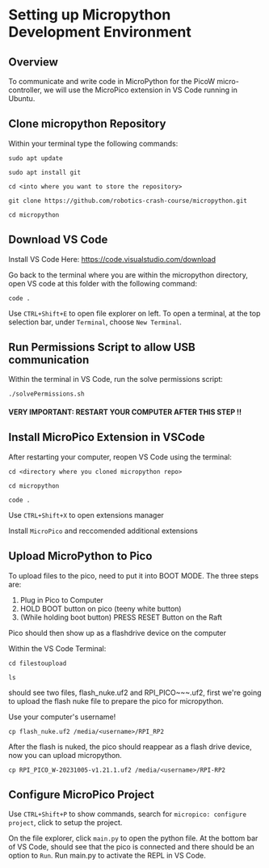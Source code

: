 # **Setting up Micropython Development Environment**
## **Overview**
To communicate and write code in MicroPython for the PicoW micro-controller, we will use the MicroPico extension in VS Code running in Ubuntu. 

## **Clone micropython Repository**
Within your terminal type the following commands:
```
sudo apt update

sudo apt install git

cd <into where you want to store the repository>

git clone https://github.com/robotics-crash-course/micropython.git

cd micropython
```

## **Download VS Code**

Install VS Code Here: https://code.visualstudio.com/download

Go back to the terminal where you are within the micropython directory, open VS code at this folder with the following command:
```
code .
```
Use `CTRL+Shift+E` to open file explorer on left. To open a terminal, at the top selection bar, under `Terminal`, choose `New Terminal`. 

## **Run Permissions Script to allow USB communication** 

Within the terminal in VS Code, run the solve permissions script:
```
./solvePermissions.sh
```
#### VERY IMPORTANT: RESTART YOUR COMPUTER AFTER THIS STEP !!

## Install MicroPico Extension in VSCode
After restarting your computer, reopen VS Code using the terminal:
```
cd <directory where you cloned micropython repo>

cd micropython

code .
```

Use `CTRL+Shift+X` to open extensions manager

Install `MicroPico` and reccomended additional extensions

## Upload MicroPython to Pico
To upload files to the pico, need to put it into BOOT MODE. The three steps are: 
1. Plug in Pico to Computer
2. HOLD BOOT button on pico (teeny white button)
3. (While holding boot button) PRESS RESET Button on the Raft 

Pico should then show up as a flashdrive device on the computer

Within the VS Code Terminal:
```
cd filestoupload

ls
```
should see two files, flash_nuke.uf2 and RPI_PICO~~~.uf2, first we're going to upload the flash nuke file to prepare the pico for micropython. 

Use your computer's username! 
```
cp flash_nuke.uf2 /media/<username>/RPI_RP2
```
After the flash is nuked, the pico should reappear as a flash drive device, now you can upload micropython. 
```
cp RPI_PICO_W-20231005-v1.21.1.uf2 /media/<username>/RPI-RP2 
```

## Configure MicroPico Project
Use `CTRL+Shift+P` to show commands, search for `micropico: configure project`, click to setup the project. 

On the file explorer, click `main.py` to open the python file. At the bottom bar of VS Code, should see that the pico is connected and there should be an option to `Run`. Run main.py to activate the REPL in VS Code. 